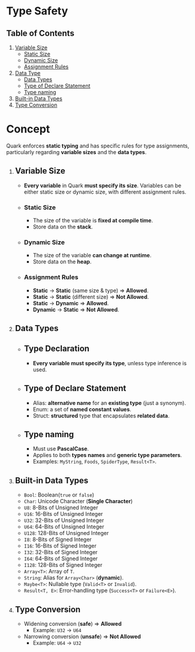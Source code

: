 # Type Safety

## Table of Contents
1. [Variable Size](#variable-size)
    - [Static Size](#static-size)
    - [Dynamic Size](#dynamic-size)
    - [Assignment Rules](#assignment-rules)
2. [Data Type](#data-type)
    - [Data Types](#data-types)
    - [Type of Declare Statement](#type-of-declare-statement)
    - [Type naming](#type-naming)
3. [Built-in Data Types](#built-in-data-types)
4. [Type Conversion](#type-conversion)

# Concept
Quark enforces **static typing** and has specific rules for type assignments, particularly regarding **variable sizes** and the **data types**.
1. ## Variable Size
    - **Every variable** in Quark **must specify its size**. Variables can be either static size or dynamic size, with different assignment rules.
    - ### Static Size
       - The size of the variable is **fixed at compile time**.
       - Store data on the **stack**.
    - ### Dynamic Size
       - The size of the variable **can change at runtime**.
       - Store data on the **heap**.
    - ### Assignment Rules
        - **Static** → **Static** (same size & type) => **Allowed**.
        - **Static** → **Static** (different size) => **Not Allowed**.
        - **Static** → **Dynamic** => **Allowed**.
        - **Dynamic** → **Static** => **Not Allowed**.
2. ## Data Types
    - ## Type Declaration
       - **Every variable must specify its type**, unless type inference is used.
    - ## Type of Declare Statement 
       - Alias: **alternative name** for an **existing type** (just a synonym).
       - Enum: a set of **named constant values**.
       - Struct: **structured** type that encapsulates **related data**.
    - ## Type naming
       - Must use **PascalCase**.
       - Applies to both **types names** and **generic type parameters**.
       - Examples: `MyString`, `Foods`, `SpiderType`, `Result<T>`.
3. ## Built-in Data Types
    - `Bool`: Boolean(`true` or `false`)
    - `Char`: Unicode Character (**Single Character**)
    - `U8`: 8-Bits of Unsigned Integer
    - `U16`: 16-Bits of Unsigned Integer
    - `U32`: 32-Bits of Unsigned Integer
    - `U64`: 64-Bits of Unsigned Integer
    - `U128`: 128-Bits of Unsigned Integer
    - `I8`: 8-Bits of Signed Integer
    - `I16`: 16-Bits of Signed Integer
    - `I32`: 32-Bits of Signed Integer
    - `I64`: 64-Bits of Signed Integer
    - `I128`: 128-Bits of Signed Integer
    - `Array<T>`: Array of `T`.
    - `String`: Alias for `Array<Char>` (**dynamic**).
    - `Maybe<T>`: Nullable type (`Valid<T>` or `Invalid`).
    - `Result<T, E>`: Error-handling type (`Success<T>` or `Failure<E>`).
4. ## Type Conversion
    - Widening conversion (**safe**) => **Allowed**
       - Example: `U32` → `U64`
    - Narrowing conversion (**unsafe**) => **Not Allowed**
       - Example: `U64` → `U32`